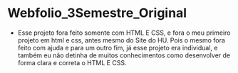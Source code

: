 # Webfolio_3Semestre_Original

- Esse projeto fora feito somente com HTML E CSS, e fora o meu primeiro projeto em html e css, antes mesmo do Site do HU.
Pois o mesmo fora feito com ajuda e para um outro fim, já esse projeto era individual, e também eu não detinha de muitos conhecimentos como desenvolver de forma clara e correta o HTML E CSS.
